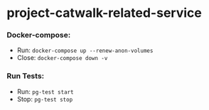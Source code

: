 # project-catwalk-related-service

### Docker-compose:

- Run: `docker-compose up --renew-anon-volumes`
- Close: `docker-compose down -v`

### Run Tests:

- Run: `pg-test start`
- Stop: `pg-test stop`
